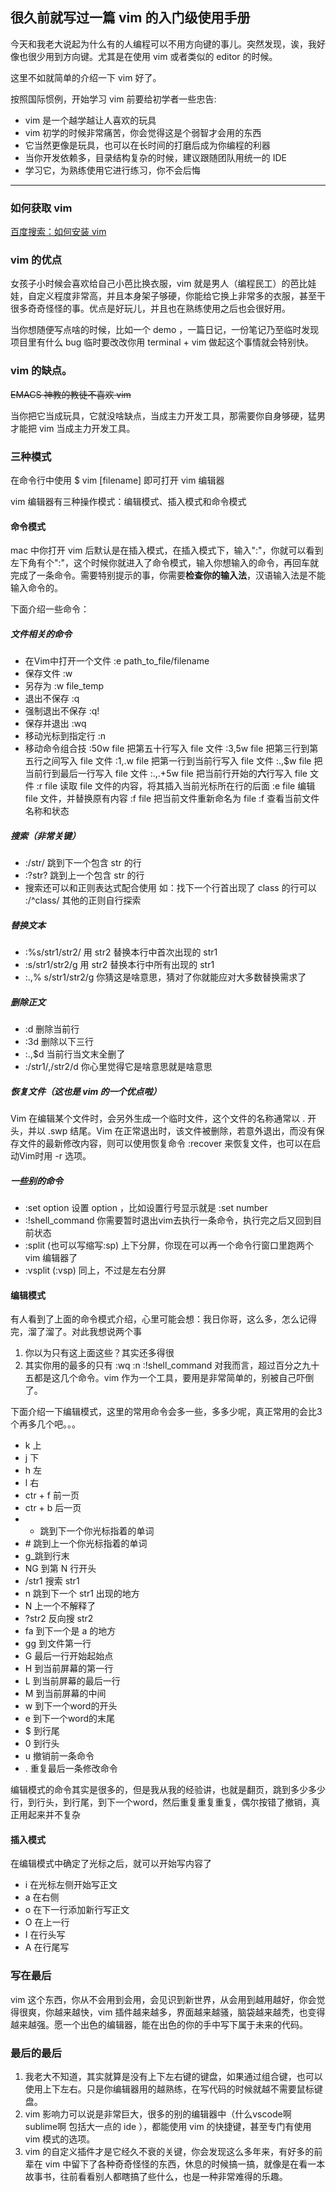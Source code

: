 ## 很久前就写过一篇 vim 的入门级使用手册

今天和我老大说起为什么有的人编程可以不用方向键的事儿。突然发现，诶，我好像也很少用到方向键。尤其是在使用 vim 或者类似的 editor 的时候。

这里不如就简单的介绍一下 vim 好了。

按照国际惯例，开始学习 vim 前要给初学者一些忠告:

- vim 是一个越学越让人喜欢的玩具
- vim 初学的时候非常痛苦，你会觉得这是个弱智才会用的东西
- 它当然更像是玩具，也可以在长时间的打磨后成为你编程的利器
- 当你开发依赖多，目录结构复杂的时候，建议跟随团队用统一的 IDE 
- 学习它，为熟练使用它进行练习，你不会后悔

--------------------------------------------------------------

### 如何获取 vim 
[百度搜索：如何安装 vim](https://www.baidu.com/s?ie=utf-8&f=8&rsv_bp=1&rsv_idx=1&tn=baidu&wd=%E5%A6%82%E4%BD%95%E5%AE%89%E8%A3%85%20vim&oq=%25E5%25A6%2582%25E4%25BD%2595%25E5%25AE%2589%25E8%25A3%2585%2520vmi&rsv_pq=cfa9df6000001a12&rsv_t=1301DRfByZnNswH%2BEXGM5yD4QV7gc3m32Zy4X6r66kz2WbnKoWyBg2DPTEk&rqlang=cn&rsv_enter=1&rsv_sug3=5&rsv_sug1=5&rsv_sug7=100&rsv_sug2=0&inputT=1051&rsv_sug4=1922)

### vim 的优点

女孩子小时候会喜欢给自己小芭比换衣服，vim 就是男人（编程民工）的芭比娃娃，自定义程度非常高，并且本身架子够硬，你能给它换上非常多的衣服，甚至干很多奇奇怪怪的事。优点是好玩儿，并且也在熟练使用之后也会很好用。

当你想随便写点啥的时候，比如一个 demo ，一篇日记，一份笔记乃至临时发现项目里有什么 bug 临时要改改你用 terminal + vim 做起这个事情就会特别快。

### vim 的缺点。

~~EMACS 神教的教徒不喜欢 vim~~

当你把它当成玩具，它就没啥缺点，当成主力开发工具，那需要你自身够硬，猛男才能把 vim 当成主力开发工具。

### 三种模式

在命令行中使用 $ vim [filename] 即可打开 vim 编辑器

vim 编辑器有三种操作模式：编辑模式、插入模式和命令模式

#### 命令模式

mac 中你打开 vim 后默认是在插入模式，在插入模式下，输入":"，你就可以看到左下角有个":"，这个时候你就进入了命令模式，输入你想输入的命令，再回车就完成了一条命令。需要特别提示的事，你需要**检查你的输入法**，汉语输入法是不能输入命令的。

下面介绍一些命令：

##### 文件相关的命令

- 在Vim中打开一个文件 :e path_to_file/filename
- 保存文件 :w
- 另存为 :w file_temp
- 退出不保存 :q
- 强制退出不保存 :q!
- 保存并退出 :wq
- 移动光标到指定行 :n
- 移动命令组合技
  :50w file 把第五十行写入 file 文件
  :3,5w file 把第三行到第五行之间写入 file 文件
  :1,.w file 把第一行到当前行写入 file 文件
  :.,$w file 把当前行到最后一行写入 file 文件
  :.,.+5w file 把当前行开始的**六**行写入 file 文件
  :r file 读取 file 文件的内容，将其插入当前光标所在行的后面
  :e file 编辑 file 文件，并替换原有内容
  :f file 把当前文件重新命名为 file
  :f 查看当前文件名称和状态
  
##### 搜索（非常关键）

- :/str/ 跳到下一个包含 str 的行
- :?str? 跳到上一个包含 str 的行
- 搜索还可以和正则表达式配合使用 如：找下一个行首出现了 class 的行可以 :/^class/ 其他的正则自行探索

##### 替换文本

- :%s/str1/str2/ 用 str2 替换本行中首次出现的 str1
- :s/str1/str2/g 用 str2 替换本行中所有出现的 str1
- :.,% s/str1/str2/g 你猜这是啥意思，猜对了你就能应对大多数替换需求了

##### 删除正文

- :d 删除当前行
- :3d 删除以下三行
- :.,$d 当前行当文末全删了
- :/str1/,/str2/d 你心里觉得它是啥意思就是啥意思

##### 恢复文件（这也是 vim 的一个优点啦）

Vim 在编辑某个文件时，会另外生成一个临时文件，这个文件的名称通常以 . 开头，并以 .swp 结尾。Vim 在正常退出时，该文件被删除，若意外退出，而没有保存文件的最新修改内容，则可以使用恢复命令 :recover 来恢复文件，也可以在启动Vim时用 -r 选项。

##### 一些别的命令

- :set option 设置 option ，比如设置行号显示就是 :set number
- :!shell_command 你需要暂时退出vim去执行一条命令，执行完之后又回到目前状态
- :split (也可以写缩写:sp) 上下分屏，你现在可以再一个命令行窗口里跑两个 vim 编辑器了
- :vsplit (:vsp) 同上，不过是左右分屏

#### 编辑模式

有人看到了上面的命令模式介绍，心里可能会想：我日你哥，这么多，怎么记得完，溜了溜了。对此我想说两个事
1. 你以为只有这上面这些？其实还多得很
2. 其实你用的最多的只有 :wq :n :!shell_command 对我而言，超过百分之九十五都是这几个命令。vim 作为一个工具，要用是非常简单的，别被自己吓倒了。

下面介绍一下编辑模式，这里的常用命令会多一些，多多少呢，真正常用的会比3个再多几个吧。。。

- k 上
- j 下
- h 左
- l 右
- ctr + f 前一页
- ctr + b 后一页
- * 跳到下一个你光标指着的单词
- \# 跳到上一个你光标指着的单词
- g_跳到行末
- NG 到第 N 行开头
- /str1 搜索 str1 
- n 跳到下一个 str1 出现的地方
- N 上一个不解释了
- ?str2 反向搜 str2
- fa 到下一个是 a 的地方
- gg 到文件第一行
- G 最后一行开始起始点
- H 到当前屏幕的第一行
- L 到当前屏幕的最后一行
- M 到当前屏幕的中间
- w 到下一个word的开头
- e 到下一个word的末尾
- $ 到行尾
- 0 到行头
- u 撤销前一条命令
- . 重复最后一条修改命令

编辑模式的命令其实是很多的，但是我从我的经验讲，也就是翻页，跳到多少多少行，到行头，到行尾，到下一个word，然后重复重复重复，偶尔按错了撤销，真正用起来并不复杂

#### 插入模式

在编辑模式中确定了光标之后，就可以开始写内容了

- i 在光标左侧开始写正文
- a 在右侧
- o 在下一行添加新行写正文
- O 在上一行
- I 在行头写
- A 在行尾写

### 写在最后

vim 这个东西，你从不会用到会用，会见识到新世界，从会用到越用越好，你会觉得很爽，你越来越快，vim 插件越来越多，界面越来越骚，脑袋越来越秃，也变得越来越强。愿一个出色的编辑器，能在出色的你的手中写下属于未来的代码。

### 最后的最后

1. 我老大不知道，其实就算是没有上下左右键的键盘，如果通过组合键，也可以使用上下左右。只是你编辑器用的越熟练，在写代码的时候就越不需要鼠标键盘。
2. vim 影响力可以说是非常巨大，很多的别的编辑器中（什么vscode啊 sublime啊 包括大一点的 ide ），都能使用 vim 的快捷键，甚至专门有使用 vim 模式的选项。
3. vim 的自定义插件才是它经久不衰的关键，你会发现这么多年来，有好多的前辈在 vim 中留下了各种奇奇怪怪的东西，休息的时候搞一搞，就像是在看一本故事书，往前看看别人都瞎搞了些什么，也是一种非常难得的乐趣。














